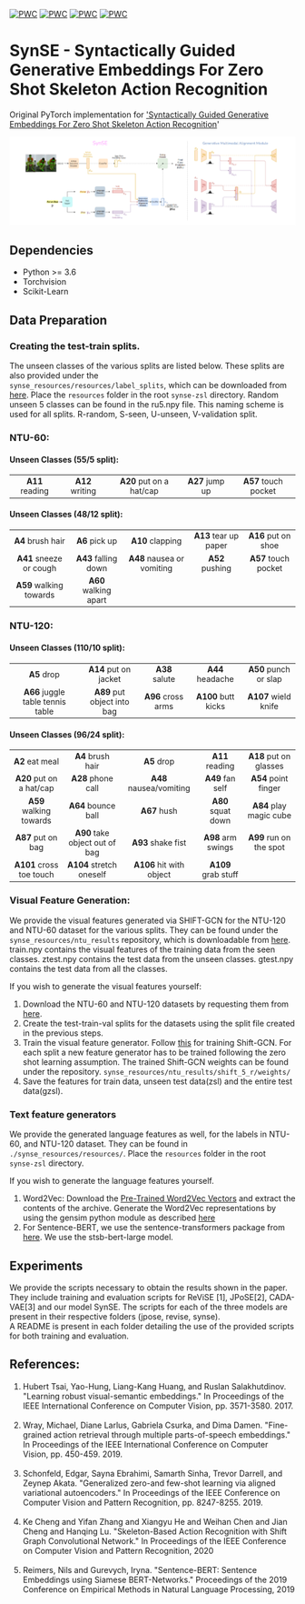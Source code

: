 [![PWC](https://img.shields.io/endpoint.svg?url=https://paperswithcode.com/badge/syntactically-guided-generative-embeddings-1/zero-shot-skeletal-action-recognition-on-ntu)](https://paperswithcode.com/sota/zero-shot-skeletal-action-recognition-on-ntu?p=syntactically-guided-generative-embeddings-1)
[![PWC](https://img.shields.io/endpoint.svg?url=https://paperswithcode.com/badge/syntactically-guided-generative-embeddings-1/generalized-zero-shot-skeletal-action)](https://paperswithcode.com/sota/generalized-zero-shot-skeletal-action?p=syntactically-guided-generative-embeddings-1)
[![PWC](https://img.shields.io/endpoint.svg?url=https://paperswithcode.com/badge/syntactically-guided-generative-embeddings-1/zero-shot-skeletal-action-recognition-on-ntu-1)](https://paperswithcode.com/sota/zero-shot-skeletal-action-recognition-on-ntu-1?p=syntactically-guided-generative-embeddings-1)
[![PWC](https://img.shields.io/endpoint.svg?url=https://paperswithcode.com/badge/syntactically-guided-generative-embeddings-1/generalized-zero-shot-skeletal-action-1)](https://paperswithcode.com/sota/generalized-zero-shot-skeletal-action-1?p=syntactically-guided-generative-embeddings-1)

# SynSE - Syntactically Guided Generative Embeddings For Zero Shot Skeleton Action Recognition
Original PyTorch implementation for ['Syntactically Guided Generative Embeddings For Zero Shot Skeleton Action Recognition](https://arxiv.org/pdf/2101.11530.pdf)'

<img src = "Images/SynSE_arch.png" />

## Dependencies

<ul>
  <li> Python >= 3.6 </li>
  <li> Torchvision </li>
  <li> Scikit-Learn </li>  
</ul>

## Data Preparation

### Creating the test-train splits.
The unseen classes of the various splits are listed below. These splits are also provided under the <code> synse_resources/resources/label_splits</code>, which can be downloaded from [here](https://drive.google.com/file/d/167xoVJQ684XU1uFhSKD6j9nAwHsnmEky/view?usp=sharing). Place the <code>resources</code> folder in the root <code>synse-zsl</code> directory. Random unseen 5 classes can be found in the ru5.npy file. This naming scheme is used for all splits. R-random, S-seen, U-unseen, V-validation split. 

### NTU-60: 
#### Unseen Classes (55/5 split):
<table>
  <tr>
    <td align = "center"><b>A11</b> reading </td>
    <td align = "center"><b>A12</b> writing </td>
    <td align = "center"><b>A20</b> put on a hat/cap </td>
    <td align = "center"><b>A27</b> jump up </td>
    <td align = "center"><b>A57</b> touch pocket </td>
  </tr>
</table>

#### Unseen Classes (48/12 split):
<table>
  <tr>
    <td align = "center"><b>A4</b> brush hair </td>
    <td align = "center"><b>A6</b> pick up </td>
    <td align = "center"><b>A10</b> clapping </td>
    <td align = "center"><b>A13</b> tear up paper </td>
    <td align = "center"><b>A16</b> put on shoe </td>
  </tr>
  <tr>
    <td align = "center"><b>A41</b> sneeze or cough </td>
    <td align = "center"><b>A43</b> falling down </td>
    <td align = "center"><b>A48</b> nausea or vomiting </td>
    <td align = "center"><b>A52</b> pushing </td>
    <td align = "center"><b>A57</b> touch pocket </td>
  </tr>
  <tr>
    <td align = "center"><b>A59</b> walking towards </td>
    <td align = "center"><b>A60</b> walking apart </td>
  </tr>
</table>

### NTU-120: 
#### Unseen Classes (110/10 split):
<table>
  <tr>
    <td align = "center"><b>A5</b> drop </td>
    <td align = "center"><b>A14</b> put on jacket </td>
    <td align = "center"><b>A38</b> salute </td>
    <td align = "center"><b>A44</b> headache </td>
    <td align = "center"><b>A50</b> punch or slap </td>
  </tr>
  <tr>
    <td align = "center"><b>A66</b> juggle table tennis table </td>
    <td align = "center"><b>A89</b> put object into bag </td>
    <td align = "center"><b>A96</b> cross arms </td>
    <td align = "center"><b>A100</b> butt kicks </td>
    <td align = "center"><b>A107</b> wield knife </td>
  </tr>
</table>

#### Unseen Classes (96/24 split):
<table>
  <tr>
    <td align = "center"><b>A2</b> eat meal </td>
    <td align = "center"><b>A4</b> brush hair </td>
    <td align = "center"><b>A5</b> drop </td>
    <td align = "center"><b>A11</b> reading </td>
    <td align = "center"><b>A18</b> put on glasses </td>
  </tr>
  <tr>
    <td align = "center"><b>A20</b> put on a hat/cap </td>
    <td align = "center"><b>A28</b> phone call </td>
    <td align = "center"><b>A48</b> nausea/vomiting </td>
    <td align = "center"><b>A49</b> fan self </td>
    <td align = "center"><b>A54</b> point finger </td>
  </tr>
   <tr>
    <td align = "center"><b>A59</b> walking towards </td>
    <td align = "center"><b>A64</b> bounce ball </td>
    <td align = "center"><b>A67</b> hush </td>
    <td align = "center"><b>A80</b> squat down </td>
    <td align = "center"><b>A84</b> play magic cube </td>
  </tr>
   <tr>
    <td align = "center"><b>A87</b> put on bag </td>
    <td align = "center"><b>A90</b> take object out of bag </td>
    <td align = "center"><b>A93</b> shake fist </td>
    <td align = "center"><b>A98</b> arm swings </td>
    <td align = "center"><b>A99</b> run on the spot </td>
  </tr>
  <tr>
    <td align = "center"><b>A101</b> cross toe touch </td>
    <td align = "center"><b>A104</b> stretch oneself </td>
    <td align = "center"><b>A106</b> hit with object </td>
    <td align = "center"><b>A109</b> grab stuff </td>
  </tr>
</table>

### Visual Feature Generation:

  We provide the visual features generated via SHIFT-GCN for the NTU-120 and NTU-60 dataset for the various splits. They can be found under the <code>synse_resources/ntu_results</code> repository, which is downloadable from [here](https://drive.google.com/file/d/167xoVJQ684XU1uFhSKD6j9nAwHsnmEky/view?usp=sharing). train.npy contains the visual features of the training data from the seen classes. ztest.npy contains the test data from the unseen classes. gtest.npy contains the test data from all the classes. 

  If you wish to generate the visual features yourself:
  1. Download the NTU-60 and NTU-120 datasets by requesting them from <a href="http://rose1.ntu.edu.sg/Datasets/actionRecognition.asp">here</a>.
  2. Create the test-train-val splits for the datasets using the split file created in the previous steps.
  3. Train the visual feature generator. Follow [this](https://github.com/kchengiva/Shift-GCN) for training Shift-GCN. For each split a new feature generator has to be trained following the zero shot learning assumption. The trained Shift-GCN weights can be found under the repository. <code>synse_resources/ntu_results/shift_5_r/weights/</code>
  4. Save the features for train data, unseen test data(zsl) and the entire test data(gzsl). 
  

 
### Text feature generators
  We provide the generated language features as well, for the labels in NTU-60, and NTU-120 dataset. They can be found in <code>./synse_resources/resources/</code>. Place the <code>resources</code> folder in the root <code> synse-zsl</code> directory.

  If you wish to generate the language features yourself.
  1. Word2Vec: Download the <a href="https://drive.google.com/file/d/0B7XkCwpI5KDYNlNUTTlSS21pQmM/edit">Pre-Trained Word2Vec Vectors</a> and extract the contents of the archive. Generate the Word2Vec representations by using the gensim python module as described [here](https://radimrehurek.com/gensim/models/word2vec.html)  </li>
  2. For Sentence-BERT, we use the sentence-transformers package from [here](https://github.com/UKPLab/sentence-transformers). We use the stsb-bert-large model.

  
## Experiments
We provide the scripts necessary to obtain the results shown in the paper. They include training and evaluation scripts for ReViSE \[1\], JPoSE\[2\], CADA-VAE\[3\] and our model SynSE.
The scripts for each of the three models are present in their respective folders (jpose, revise, synse). 
<br>
A README is present in each folder detailing the use of the provided scripts for both training and evaluation.


## References:
<ol>
<li>Hubert Tsai, Yao-Hung, Liang-Kang Huang, and Ruslan Salakhutdinov. "Learning robust visual-semantic embeddings." In Proceedings of the IEEE International Conference on Computer Vision, pp. 3571-3580. 2017. </li>
<br>
<li>Wray, Michael, Diane Larlus, Gabriela Csurka, and Dima Damen. "Fine-grained action retrieval through multiple parts-of-speech embeddings." In Proceedings of the IEEE International Conference on Computer Vision, pp. 450-459. 2019.</li>
<br>
<li>Schonfeld, Edgar, Sayna Ebrahimi, Samarth Sinha, Trevor Darrell, and Zeynep Akata. "Generalized zero-and few-shot learning via aligned variational autoencoders." In Proceedings of the IEEE Conference on Computer Vision and Pattern Recognition, pp. 8247-8255. 2019.</li>
<br>
<li>Ke Cheng and Yifan Zhang and Xiangyu He and Weihan Chen and Jian Cheng and Hanqing Lu. "Skeleton-Based Action Recognition with Shift Graph Convolutional Network."  In Proceedings of the IEEE Conference on Computer Vision and Pattern Recognition, 2020</li>
<br>
<li>Reimers, Nils and Gurevych, Iryna. "Sentence-BERT: Sentence Embeddings using Siamese BERT-Networks." Proceedings of the 2019 Conference on Empirical Methods in Natural Language Processing, 2019</li>
<br>
